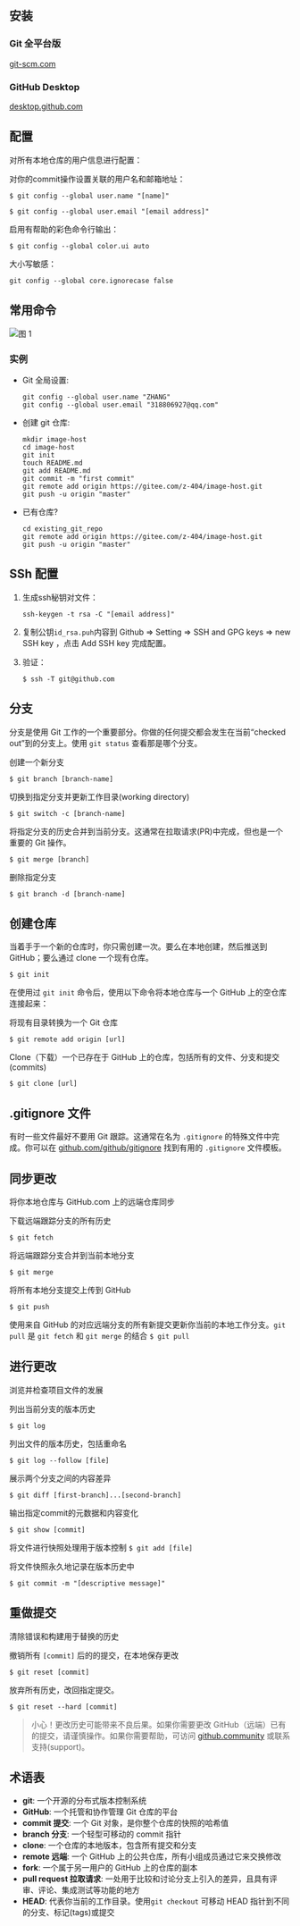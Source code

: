 ## 安装

### Git 全平台版

[git-scm.com](https://git-scm.com)

### GitHub Desktop

[desktop.github.com](https://desktop.github.com)

## 配置

对所有本地仓库的用户信息进行配置：

对你的commit操作设置关联的用户名和邮箱地址：

`$ git config --global user.name "[name]"`

`$ git config --global user.email "[email address]"`

启用有帮助的彩色命令行输出：

`$ git config --global color.ui auto`

大小写敏感：

`git config --global core.ignorecase false`

## 常用命令

![图 1](https://cdn.jsdelivr.net/gh/Z-404/imageHost/2022/07/mdi_20220712_1657623199293.png)  
### 实例

- Git 全局设置:

    ```
    git config --global user.name "ZHANG"
    git config --global user.email "318806927@qq.com"
    ```

- 创建 git 仓库:

    ```
    mkdir image-host
    cd image-host
    git init 
    touch README.md
    git add README.md
    git commit -m "first commit"
    git remote add origin https://gitee.com/z-404/image-host.git
    git push -u origin "master"
    ```

- 已有仓库?

    ```
    cd existing_git_repo
    git remote add origin https://gitee.com/z-404/image-host.git
    git push -u origin "master"
    ```
## SSh 配置

1. 生成ssh秘钥对文件：

    ```shell
    ssh-keygen -t rsa -C "[email address]"
    ```

2. 复制公钥`id_rsa.puh`内容到 Github => Setting => SSH and GPG keys => new SSH key ，点击 Add SSH key 完成配置。

3. 验证：

    ```shell
    $ ssh -T git@github.com
    ```

## 分支

分支是使用 Git 工作的一个重要部分。你做的任何提交都会发生在当前“checked out”到的分支上。使用 `git status` 查看那是哪个分支。

创建一个新分支

`$ git branch [branch-name]`

切换到指定分支并更新工作目录(working directory)

`$ git switch -c [branch-name]`

将指定分支的历史合并到当前分支。这通常在拉取请求(PR)中完成，但也是一个重要的 Git 操作。

`$ git merge [branch]`

删除指定分支

`$ git branch -d [branch-name]`

## 创建仓库

当着手于一个新的仓库时，你只需创建一次。要么在本地创建，然后推送到 GitHub；要么通过 clone 一个现有仓库。

`$ git init`

在使用过 `git init` 命令后，使用以下命令将本地仓库与一个 GitHub 上的空仓库连接起来：

将现有目录转换为一个 Git 仓库

`$ git remote add origin [url]`

Clone（下载）一个已存在于 GitHub 上的仓库，包括所有的文件、分支和提交(commits)

`$ git clone [url]`

## .gitignore 文件

有时一些文件最好不要用 Git 跟踪。这通常在名为 `.gitignore` 的特殊文件中完成。你可以在 [github.com/github/gitignore](https://github.com/github/gitignore) 找到有用的 `.gitignore` 文件模板。

## 同步更改

将你本地仓库与 GitHub.com 上的远端仓库同步

下载远端跟踪分支的所有历史

`$ git fetch`

将远端跟踪分支合并到当前本地分支

`$ git merge`

将所有本地分支提交上传到 GitHub

`$ git push`


使用来自 GitHub 的对应远端分支的所有新提交更新你当前的本地工作分支。`git pull` 是 `git fetch` 和 `git merge` 的结合
`$ git pull`


## 进行更改

浏览并检查项目文件的发展

列出当前分支的版本历史

`$ git log`

列出文件的版本历史，包括重命名

`$ git log --follow [file]`

展示两个分支之间的内容差异

`$ git diff [first-branch]...[second-branch]`

输出指定commit的元数据和内容变化

`$ git show [commit]`

将文件进行快照处理用于版本控制
`$ git add [file]`

将文件快照永久地记录在版本历史中

`$ git commit -m "[descriptive message]"`

## 重做提交

清除错误和构建用于替换的历史

撤销所有 `[commit]` 后的的提交，在本地保存更改

`$ git reset [commit]`

放弃所有历史，改回指定提交。

`$ git reset --hard [commit]`

> 小心！更改历史可能带来不良后果。如果你需要更改 GitHub（远端）已有的提交，请谨慎操作。如果你需要帮助，可访问 [github.community](https://github.community) 或联系支持(support)。

## 术语表

*   **git**: 一个开源的分布式版本控制系统
*   **GitHub**: 一个托管和协作管理 Git 仓库的平台
*   **commit 提交**: 一个 Git 对象，是你整个仓库的快照的哈希值
*   **branch 分支**: 一个轻型可移动的 commit 指针
*   **clone**: 一个仓库的本地版本，包含所有提交和分支
*   **remote 远端**: 一个 GitHub 上的公共仓库，所有小组成员通过它来交换修改
*   **fork**: 一个属于另一用户的 GitHub 上的仓库的副本
*   **pull request 拉取请求**: 一处用于比较和讨论分支上引入的差异，且具有评审、评论、集成测试等功能的地方
*   **HEAD**: 代表你当前的工作目录。使用`git checkout` 可移动 HEAD 指针到不同的分支、标记(tags)或提交